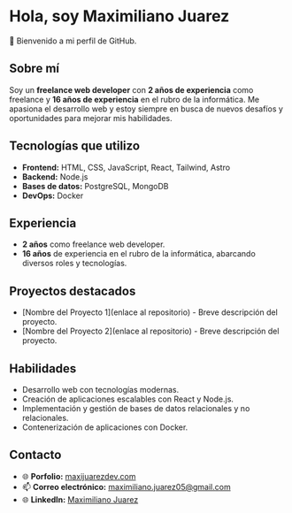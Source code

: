 # Hola, soy Maximiliano Juarez

👋 Bienvenido a mi perfil de GitHub.

## Sobre mí

Soy un **freelance web developer** con **2 años de experiencia** como freelance y **16 años de experiencia** en el rubro de la informática. Me apasiona el desarrollo web y estoy siempre en busca de nuevos desafíos y oportunidades para mejorar mis habilidades.

## Tecnologías que utilizo

- **Frontend:** HTML, CSS, JavaScript, React, Tailwind, Astro
- **Backend:** Node.js
- **Bases de datos:** PostgreSQL, MongoDB
- **DevOps:** Docker

## Experiencia

- **2 años** como freelance web developer.
- **16 años** de experiencia en el rubro de la informática, abarcando diversos roles y tecnologías.

## Proyectos destacados

- [Nombre del Proyecto 1](enlace al repositorio) - Breve descripción del proyecto.
- [Nombre del Proyecto 2](enlace al repositorio) - Breve descripción del proyecto.

## Habilidades

- Desarrollo web con tecnologías modernas.
- Creación de aplicaciones escalables con React y Node.js.
- Implementación y gestión de bases de datos relacionales y no relacionales.
- Contenerización de aplicaciones con Docker.

## Contacto
- 🌐 **Porfolio:** [maxijuarezdev.com](https://maxijuarezdev.com)
- 📫 **Correo electrónico:** [maximiliano.juarez05@gmail.com](mailto:maximiliano.juarez05@gmail.com)
- 🌐 **LinkedIn:** [Maximiliano Juarez](https://www.linkedin.com/in/maximiliano-ju%C3%A1rez-34769876/)

